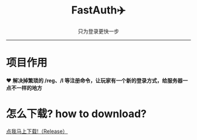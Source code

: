 <div align="center">
    <h1>FastAuth✈️</h1>
    只为登录更快一步
    <hr/>
</div>


# 项目作用
#### ❤️ 解决掉繁琐的 /reg、/l 等注册命令，让玩家有一个新的登录方式，给服务器一点不一样的地方
# 怎么下载? how to download?

<a href="https://github.com/xiaocheng168/GuiLogin/releases">点我马上下载!（Release）</a>